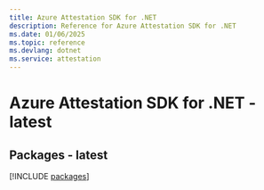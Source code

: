 ```yaml
---
title: Azure Attestation SDK for .NET
description: Reference for Azure Attestation SDK for .NET
ms.date: 01/06/2025
ms.topic: reference
ms.devlang: dotnet
ms.service: attestation
---
```

# Azure Attestation SDK for .NET - latest
## Packages - latest
[!INCLUDE [packages](attestation-index.md)]